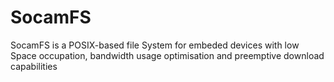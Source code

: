 SocamFS
=======

SocamFS is a POSIX-based file System for embeded devices with low Space occupation, bandwidth usage optimisation and preemptive download capabilities
